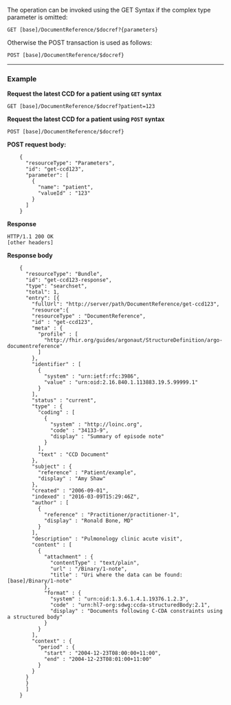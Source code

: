 The operation can be invoked using the GET Syntax if the complex type parameter is omitted:

`GET [base]/DocumentReference/$docref?{parameters}`

Otherwise the POST transaction is used as follows:

`POST [base]/DocumentReference/$docref}`

---

### Example

**Request the latest CCD for a patient using `GET` syntax**

`GET [base]/DocumentReference/$docref?patient=123`

**Request the latest CCD for a patient using `POST` syntax**

`POST [base]/DocumentReference/$docref}`

**POST request body:**

~~~
    {
      "resourceType": "Parameters",
      "id": "get-ccd123",
      "parameter": [
        {
          "name": "patient",
          "valueId" : "123"
        }
      ]
    }
~~~

**Response**

~~~
HTTP/1.1 200 OK
[other headers]
~~~

**Response body**

~~~
    {
      "resourceType": "Bundle",
      "id": "get-ccd123-response",
      "type": "searchset",
      "total": 1,
      "entry": [{
        "fullUrl": "http://server/path/DocumentReference/get-ccd123",
        "resource":{
        "resourceType" : "DocumentReference",
        "id" : "get-ccd123",
        "meta" : {
          "profile" : [
            "http://fhir.org/guides/argonaut/StructureDefinition/argo-documentreference"
          ]
        },
        "identifier" : [
          {
            "system" : "urn:ietf:rfc:3986",
            "value" : "urn:oid:2.16.840.1.113883.19.5.99999.1"
          }
        ],
        "status" : "current",
        "type" : {
          "coding" : [
            {
              "system" : "http://loinc.org",
              "code" : "34133-9",
              "display" : "Summary of episode note"
            }
          ],
          "text" : "CCD Document"
        },
        "subject" : {
          "reference" : "Patient/example",
          "display" : "Amy Shaw"
        },
        "created" : "2006-09-01",
        "indexed" : "2016-03-09T15:29:46Z",
        "author" : [
          {
            "reference" : "Practitioner/practitioner-1",
            "display" : "Ronald Bone, MD"
          }
        ],
        "description" : "Pulmonology clinic acute visit",
        "content" : [
          {
            "attachment" : {
              "contentType" : "text/plain",
              "url" : "/Binary/1-note",
              "title" : "Uri where the data can be found: [base]/Binary/1-note"
            },
            "format" : {
              "system" : "urn:oid:1.3.6.1.4.1.19376.1.2.3",
              "code" : "urn:hl7-org:sdwg:ccda-structuredBody:2.1",
              "display" : "Documents following C-CDA constraints using a structured body"
            }
          }
        ],
        "context" : {
          "period" : {
            "start" : "2004-12-23T08:00:00+11:00",
            "end" : "2004-12-23T08:01:00+11:00"
          }
        }
      }
      }
      ]
    }
~~~
